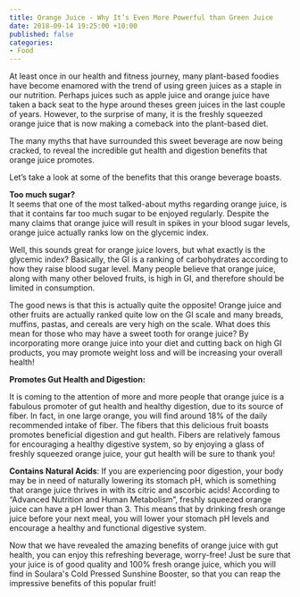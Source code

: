 ```yaml
---
title: Orange Juice - Why It’s Even More Powerful than Green Juice
date: 2018-09-14 19:25:00 +10:00
published: false
categories:
- Food
---
```


At least once in our health and fitness journey, many plant-based foodies have become enamored with the trend of using green juices as a staple in our nutrition. Perhaps juices such as apple juice and orange juice have taken a back seat to the hype around theses green juices in the last couple of years. However, to the surprise of many, it is the freshly squeezed orange juice that is now making a comeback into the plant-based diet. 

The many myths that have surrounded this sweet beverage are now being cracked, to reveal the incredible gut health and digestion benefits that orange juice promotes. 

Let’s take a look at some of the benefits that this orange beverage boasts.

**Too much sugar?** 	
It seems that one of the most talked-about myths regarding orange juice, is that it contains far too much sugar to be enjoyed regularly. Despite the many claims that orange juice will result in spikes in your blood sugar levels, orange juice actually ranks low on the glycemic index. 

Well, this sounds great for orange juice lovers, but what exactly is the glycemic index? Basically, the GI is a ranking of carbohydrates according to how they raise blood sugar level. Many people believe that orange juice, along with many other beloved fruits, is high in GI, and therefore should be limited in consumption. 

The good news is that this is actually quite the opposite! Orange juice and other fruits are actually ranked quite low on the GI scale and many breads, muffins, pastas, and cereals are very high on the scale. What does this mean for those who may have a sweet tooth for orange juice? By incorporating more orange juice into your diet and cutting back on high GI products, you may promote weight loss and will be increasing your overall health!

**Promotes Gut Health and Digestion:** 

It is coming to the attention of more and more people that orange juice is a fabulous promoter of gut health and healthy digestion, due to its source of fiber. In fact, in one large orange, you will find around 18% of the daily recommended intake of fiber. The fibers that this delicious fruit boasts promotes beneficial digestion and gut health. Fibers are relatively famous for encouraging a healthy digestive system, so by enjoying a glass of freshly squeezed orange juice, your gut health will be sure to thank you!

**Contains Natural Acids**: If you are experiencing poor digestion, your body may be in need of naturally lowering its stomach pH, which is something that orange juice thrives in with its citric and ascorbic acids! According to “Advanced Nutrition and Human Metabolism”, freshly squeezed orange juice can have a pH lower than 3. This means that by drinking fresh orange juice before your next meal, you will lower your stomach pH levels and encourage a healthy and functional digestive system. 

Now that we have revealed the amazing benefits of orange juice with gut health, you can enjoy this refreshing beverage, worry-free! Just be sure that your juice is of good quality and 100% fresh orange juice, which you will find in Soulara's Cold Pressed Sunshine Booster, so that you can reap the impressive benefits of this popular fruit!
